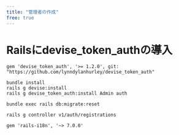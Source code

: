 ```yaml
---
title: "管理者の作成"
free: true
---
```


# Railsにdevise_token_authの導入

```Gemfile:Gemfile
gem 'devise_token_auth', '>= 1.2.0', git: "https://github.com/lynndylanhurley/devise_token_auth"
```

```shell
bundle install
rails g devise:install
rails g devise_token_auth:install Admin auth
```

```shell
bundle exec rails db:migrate:reset
```


```shell
rails g controller v1/auth/registrations
```

```Gemfile
gem 'rails-i18n', '~> 7.0.0'
```


